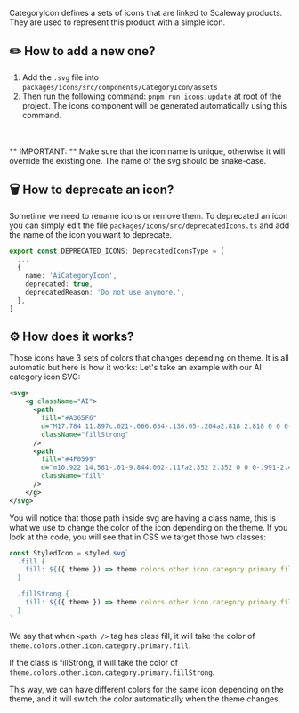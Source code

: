 CategoryIcon defines a sets of icons that are linked to Scaleway products. They are used to represent this product with a simple icon.

## ✏️ How to add a new one?

1. Add the `.svg` file into `packages/icons/src/components/CategoryIcon/assets`
2. Then run the following command:
`pnpm run icons:update` at root of the project. The icons component will be generated automatically using this command.
<br />
<br />
** IMPORTANT: ** Make sure that the icon name is unique, otherwise it will override the existing one.
The name of the svg should be snake-case.

## 🗑️ How to deprecate an icon?

Sometime we need to rename icons or remove them. To deprecated an icon you can simply edit the file `packages/icons/src/deprecatedIcons.ts` and add the name of the icon you want to deprecate.

```ts
export const DEPRECATED_ICONS: DeprecatedIconsType = [
  ...
  {
    name: 'AiCategoryIcon',
    deprecated: true,
    deprecatedReason: 'Do not use anymore.',
  },
]
```

## ⚙️ How does it works?

Those icons have 3 sets of colors that changes depending on theme. It is all automatic but here is how it works:
Let's take an example with our AI category icon SVG:

```svg
<svg>
    <g className="AI">
      <path
        fill="#A365F6"
        d="M17.784 11.897c.021-.066.034-.136.05-.204a2.818 2.818 0 0 0-.958-2.862 3.037 3.037 0 0 0-.44-3.427 2.726 2.726 0 0 0-1.74-.926 4.032 4.032 0 0 0-2.512-2.275 2.736 2.736 0 0 0-2.094.013 2.348 2.348 0 0 0-.992 2.401l.002.103-.01 9.861c0 .01.005.017.005.026a3.184 3.184 0 0 0 2.663 3.367c.144.016.29.024.435.024a2.972 2.972 0 0 0 2.742-1.619 2.548 2.548 0 0 0 1.496-1.501c.183-.459.223-.962.113-1.444a2.728 2.728 0 0 0 1.24-1.537Zm-3.052 2.328a.693.693 0 0 1-.583.48.935.935 0 0 0-.762.668 1.203 1.203 0 0 1-1.44.792c-.514-.054-1.033-.613-1.033-1.578 0-.006-.004-.011-.004-.017l.003-2.594a1.26 1.26 0 0 1 .177-.716.835.835 0 0 1 .819-.485.911.911 0 0 0-.092-1.818c-.307.01-.61.068-.9.17l.004-4.423-.003-.126c-.016-.25-.01-.502.019-.752.23-.024.462.01.674.102a1.954 1.954 0 0 1 1.195.927c-.49.346-.87.828-1.092 1.385a.91.91 0 0 0 1.675.713c.191-.449.434-.682.724-.694a1.09 1.09 0 0 1 .925.311 1.276 1.276 0 0 1-.124 1.896.915.915 0 0 0 .327 1.468c.36.152.648.435.806.792.026.115.041.232.046.35-.007.151-.047.3-.118.435a1.065 1.065 0 0 1-.14.152 1.109 1.109 0 0 1-.944.281.91.91 0 0 0-.47 1.758c.102.019.206.032.31.039a.566.566 0 0 1 .001.483Z"
        className="fillStrong"
      />
      <path
        fill="#4F0599"
        d="m10.922 14.581-.01-9.844.002-.117a2.352 2.352 0 0 0-.991-2.406A2.753 2.753 0 0 0 7.829 2.2a4.041 4.041 0 0 0-2.511 2.277 2.75 2.75 0 0 0-1.74.927 3.038 3.038 0 0 0-.44 3.426 2.884 2.884 0 0 0-.998 1.809 2.547 2.547 0 0 0 .786 2.418c.165.15.347.281.542.39a2.43 2.43 0 0 0 .114 1.43 2.55 2.55 0 0 0 1.496 1.502A2.971 2.971 0 0 0 7.82 18c.14 0 .285-.009.435-.024a3.185 3.185 0 0 0 2.663-3.368c0-.01.005-.017.005-.026Zm-2.856 1.584c-1.095.105-1.378-.579-1.436-.779a.91.91 0 0 0-.766-.681.694.694 0 0 1-.584-.482.58.58 0 0 1-.017-.428c.104-.007.207-.02.31-.039a.909.909 0 0 0 .227-1.675.911.911 0 0 0-.699-.083c-.21.037-.426.01-.62-.077a1.133 1.133 0 0 1-.11-.06l-.028-.02a.958.958 0 0 1-.407-.985c.005-.029.003-.047.01-.077v-.002a1.48 1.48 0 0 1 .819-.84.91.91 0 0 0 .335-1.472 1.277 1.277 0 0 1-.125-1.896 1.077 1.077 0 0 1 .925-.31c.29.012.533.245.724.693a.91.91 0 1 0 1.675-.712 3.11 3.11 0 0 0-1.092-1.386 2.054 2.054 0 0 1 1.27-.953 1.63 1.63 0 0 1 .574-.102c.052.257.066.52.043.781l-.002.14.007 6.592a2.205 2.205 0 0 0-.88-.199.91.91 0 1 0 0 1.82c.358 0 .88.645.88 1.653 0 .966-.52 1.525-1.033 1.579Z"
        className="fill"
      />
    </g>
</svg>
```

You will notice that those path inside svg are having a class name, this is what we use to change the color of the icon depending on the theme.
If you look at the code, you will see that in CSS we target those two classes:

```jsx
const StyledIcon = styled.svg`
  .fill {
    fill: ${({ theme }) => theme.colors.other.icon.category.primary.fill};
  }

  .fillStrong {
    fill: ${({ theme }) => theme.colors.other.icon.category.primary.fillStrong};
  }
`
```

We say that when `<path />` tag has class fill, it will take the color of `theme.colors.other.icon.category.primary.fill`.

If the class is fillStrong, it will take the color of `theme.colors.other.icon.category.primary.fillStrong`.

This way, we can have different colors for the same icon depending on the theme, and it will switch the color automatically when the theme changes.
